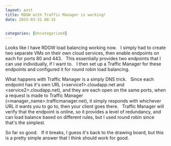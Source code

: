 ```yaml
---
layout: post
title: RDGW with Traffic Manager is working!
date: 2015-03-31 08:15


categories: [Uncategorized]
---
```

Looks like I have RDGW load balancing working now.   I simply had to create two separate VMs on their own cloud services, then enable endpoints on each for ports 80 and 443.   This essentially provides two endpoints that I can use individually, if I want to.   I then set up a Traffic Manager for these endpoints and configured it for round robin load balancing.

What happens with Traffic Manager is a simply DNS trick.   Since each endpoint has it's own URL (&lt;service1&gt;.cloudapp.net and &lt;service2&gt;.cloudapp.net), and they are each open on the same ports, when a request is made to Traffic Manager (&lt;manager_name&gt;.trafficmanager.net), it simply responds with whichever URL it wants you to go to, then your client goes there.   Traffic Manager will verify that the endpoint is online, so it provides a level of redundancy, and can load balance based on different rules, but I used round robin since that's the simplest.

So far so good.   If it breaks, I guess it's back to the drawing board, but this is a pretty simple answer that I think should work for good.
